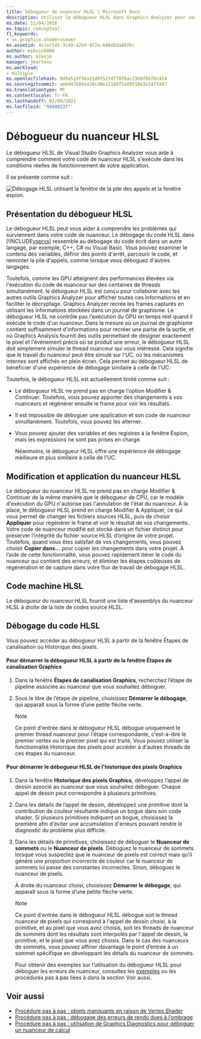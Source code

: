 ```yaml
---
title: Débogueur de nuanceur HLSL | Microsoft Docs
description: Utilisez le débogueur HLSL dans Graphics Analyzer pour comprendre comment votre code HLSL fonctionne dans votre application. Le débogueur peut simuler le thread HLSL exact qui vous intéresse.
ms.date: 11/04/2016
ms.topic: conceptual
f1_keywords:
- vs.graphics.shaderviewer
ms.assetid: 4ccec541-3c49-42bd-972a-686eb3a88fbc
author: mikejo5000
ms.author: mikejo
manager: jmartens
ms.workload:
- multiple
ms.openlocfilehash: 9d9a51df36a21d0f5234f78f6ac23ebf65f0c414
ms.sourcegitcommit: ae6d47b09a439cd0e13180f5e89510e3e347fd47
ms.translationtype: MT
ms.contentlocale: fr-FR
ms.lasthandoff: 02/08/2021
ms.locfileid: "99889237"
---
```

# <a name="hlsl-shader-debugger"></a>Débogueur du nuanceur HLSL
Le débogueur HLSL de Visual Studio Graphics Analyzer vous aide à comprendre comment votre code de nuanceur HLSL s'exécute dans les conditions réelles de fonctionnement de votre application.

 Il se présente comme suit :

 ![Débogage HLSL utilisant la fenêtre de la pile des appels et la fenêtre espion.](media/gfx_diag_demo_hlsl_debugger_orientation.png "gfx_diag_demo_hlsl_debugger_orientation")

## <a name="understanding-the-hlsl-debugger"></a>Présentation du débogueur HLSL
 Le débogueur HLSL peut vous aider à comprendre les problèmes qui surviennent dans votre code de nuanceur. Le débogage du code HLSL dans [!INCLUDE[vsprvs](../../code-quality/includes/vsprvs_md.md)] ressemble au débogage du code écrit dans un autre langage, par exemple, C++, C# ou Visual Basic. Vous pouvez examiner le contenu des variables, définir des points d'arrêt, parcourir le code, et remonter la pile d'appels, comme lorsque vous déboguez d'autres langages.

 Toutefois, comme les GPU atteignent des performances élevées via l'exécution du code de nuanceur sur des centaines de threads simultanément, le débogueur HLSL est conçu pour collaborer avec les autres outils Graphics Analyzer pour afficher toutes ces informations et en faciliter le décryptage. Graphics Analyzer recrée les frames capturés en utilisant les informations stockées dans un journal de graphisme. Le débogueur HLSL ne contrôle pas l'exécution du GPU en temps réel quand il exécute le code d'un nuanceur. Dans la mesure où un journal de graphisme contient suffisamment d'informations pour recréer une partie de la sortie, et où Graphics Analysis fournit des outils permettant de désigner exactement le pixel et l'événement précis où se produit une erreur, le débogueur HLSL doit simplement simuler le thread nuanceur qui vous intéresse. Cela signifie que le travail du nuanceur peut être simulé sur l'UC, où les mécanismes internes sont affichés en plein écran. Cela permet au débogueur HLSL de bénéficier d'une expérience de débogage similaire à celle de l'UC.

 Toutefois, le débogueur HLSL est actuellement limité comme suit :

- Le débogueur HLSL ne prend pas en charge l'option Modifier &amp; Continuer. Toutefois, vous pouvez apporter des changements à vos nuanceurs et régénérer ensuite le frame pour voir les résultats.

- Il est impossible de déboguer une application et son code de nuanceur simultanément. Toutefois, vous pouvez les alterner.

- Vous pouvez ajouter des variables et des registres à la fenêtre Espion, mais les expressions ne sont pas prises en charge.

  Néanmoins, le débogueur HLSL offre une expérience de débogage meilleure et plus similaire à celle de l'UC.

## <a name="hlsl-shader-edit--apply"></a>Modification et application du nuanceur HLSL
 Le débogueur du nuanceur HLSL ne prend pas en charge Modifier & Continuer de la même manière que le débogueur de CPU, car le modèle d'exécution du GPU n'autorise pas l'annulation de l'état du nuanceur. À la place, le débogueur HLSL prend en charge Modifier & Appliquer, ce qui vous permet de changer les fichiers sources HLSL, puis de choisir **Appliquer** pour régénérer le frame et voir le résultat de vos changements. Votre code de nuanceur modifié est stocké dans un fichier distinct pour préserver l’intégrité du fichier source HLSL d’origine de votre projet. Toutefois, quand vous êtes satisfait de vos changements, vous pouvez choisir **Copier dans...** pour copier les changements dans votre projet. À l’aide de cette fonctionnalité, vous pouvez rapidement itérer le code du nuanceur qui contient des erreurs, et éliminer les étapes coûteuses de régénération et de capture dans votre flux de travail de débogage HLSL.

## <a name="hlsl-disassembly"></a>Code machine HLSL
 Le débogueur du nuanceur HLSL fournit une liste d'assemblys du nuanceur HLSL à droite de la liste de codes source HLSL.

## <a name="debugging-hlsl-code"></a>Débogage du code HLSL
 Vous pouvez accéder au débogueur HLSL à partir de la fenêtre Étapes de canalisation ou Historique des pixels.

#### <a name="to-start-the-hlsl-debugger-from-the-graphics-pipeline-stages-window"></a>Pour démarrer le débogueur HLSL à partir de la fenêtre Étapes de canalisation Graphics

1. Dans la fenêtre **Étapes de canalisation Graphics**, recherchez l’étape de pipeline associée au nuanceur que vous souhaitez déboguer.

2. Sous le titre de l’étape de pipeline, choisissez **Démarrer le débogage**, qui apparaît sous la forme d’une petite flèche verte.

    > [!NOTE]
    > Ce point d'entrée dans le débogueur HLSL débogue uniquement le premier thread nuanceur pour l'étape correspondante, c'est-à-dire le premier vertex ou le premier pixel qui est traité. Vous pouvez utiliser la fonctionnalité Historique des pixels pour accéder à d'autres threads de ces étapes du nuanceur.

#### <a name="to-start-the-hlsl-debugger-from-the-graphics-pixel-history"></a>Pour démarrer le débogueur HLSL de l'historique des pixels Graphics

1. Dans la fenêtre **Historique des pixels Graphics**, développez l’appel de dessin associé au nuanceur que vous souhaitez déboguer. Chaque appel de dessin peut correspondre à plusieurs primitives.

2. Dans les détails de l’appel de dessin, développez une primitive dont la contribution de couleur résultante indique un bogue dans son code shader. Si plusieurs primitives indiquent un bogue, choisissez la première afin d'éviter une accumulation d'erreurs pouvant rendre le diagnostic du problème plus difficile.

3. Dans les détails de primitives, choisissez de déboguer le **Nuanceur de sommets** ou le **Nuanceur de pixels**. Déboguez le nuanceur de sommets lorsque vous suspectez que le nuanceur de pixels est correct mais qu'il génère une proportion incorrecte de couleur car le nuanceur de sommets lui passe des constantes incorrectes. Sinon, déboguez le nuanceur de pixels.

    À droite du nuanceur choisi, choisissez **Démarrer le débogage**, qui apparaît sous la forme d’une petite flèche verte.

   > [!NOTE]
   > Ce point d'entrée dans le débogueur HLSL débogue soit le thread nuanceur de pixels qui correspond à l'appel de dessin choisi, à la primitive, et au pixel que vous avez choisis, soit les threads de nuanceur de sommets dont les résultats sont interpolés par l'appel de dessin, la primitive, et le pixel que vous avez choisis. Dans le cas des nuanceurs de sommets, vous pouvez affiner davantage le point d’entrée à un sommet spécifique en développant les détails du nuanceur de sommets.

   Pour obtenir des exemples sur l’utilisation du débogueur HLSL pour déboguer les erreurs de nuanceur, consultez les [exemples](graphics-diagnostics-examples.md) ou les procédures pas à pas liées à dans la section Voir aussi.

## <a name="see-also"></a>Voir aussi
- [Procédure pas à pas : objets manquants en raison de Vertex Shader](walkthrough-missing-objects-due-to-vertex-shading.md)
- [Procédure pas à pas : débogage des erreurs de rendu dues à l’ombrage](walkthrough-debugging-rendering-errors-due-to-shading.md)
- [Procédure pas à pas : utilisation de Graphics Diagnostics pour déboguer un nuanceur de calcul](walkthrough-using-graphics-diagnostics-to-debug-a-compute-shader.md)
